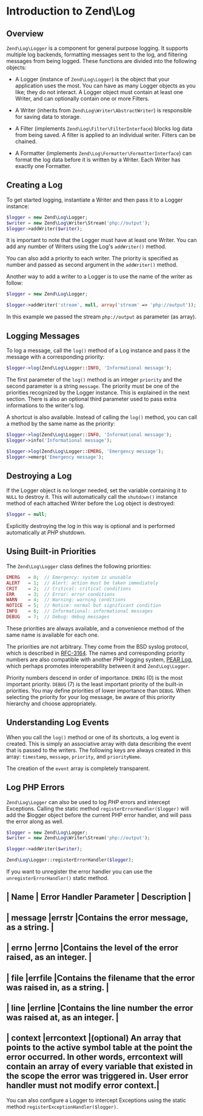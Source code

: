 # Introduction to Zend\\Log

## Overview

`Zend\Log\Logger` is a component for general purpose logging. It supports multiple log backends, formatting
messages sent to the log, and filtering messages from being logged. These functions are divided into the following
objects:

* A Logger (instance of `Zend\Log\Logger`) is the object that your application uses the most. You can have as
  many Logger objects as you like; they do not interact. A Logger object must contain at least one Writer, and can
  optionally contain one or more Filters.

* A Writer (inherits from `Zend\Log\Writer\AbstractWriter`) is responsible for saving data to storage.

* A Filter (implements `Zend\Log\Filter\FilterInterface`) blocks log data from being saved. A filter is applied to an  individual
  writer. Filters can be chained.

* A Formatter (implements `Zend\Log\Formatter\FormatterInterface`) can format the log data before it is
  written by a Writer. Each Writer has exactly one Formatter.


## Creating a Log

To get started logging, instantiate a Writer and then pass it to a Logger instance:

```php
$logger = new Zend\Log\Logger;
$writer = new Zend\Log\Writer\Stream('php://output');
$logger->addWriter($writer);
```

It is important to note that the Logger must have at least one Writer. You can add any number of Writers using the
Log's `addWriter()` method.

You can also add a priority to each writer. The priority is specified as number and passed as second argument in
the `addWriter()` method.

Another way to add a writer to a Logger is to use the name of the writer as follow:

```php
$logger = new Zend\Log\Logger;

$logger->addWriter('stream', null, array('stream' => 'php://output'));
```

In this example we passed the stream `php://output` as parameter (as array).

## Logging Messages

To log a message, call the `log()` method of a Log instance and pass it the message with a corresponding
priority:

```php
$logger->log(Zend\Log\Logger::INFO, 'Informational message');
```

The first parameter of the `log()` method is an integer `priority` and the second parameter is a string
`message`. The priority must be one of the priorities recognized by the Logger instance. This is explained in the
next section. There is also an optional third parameter used to pass extra informations to the writer's log.

A shortcut is also available. Instead of calling the `log()` method, you can call a method by the same name as
the priority:

```php
$logger->log(Zend\Log\Logger::INFO, 'Informational message');
$logger->info('Informational message');

$logger->log(Zend\Log\Logger::EMERG, 'Emergency message');
$logger->emerg('Emergency message');
```

## Destroying a Log

If the Logger object is no longer needed, set the variable containing it to `NULL` to destroy it. This will
automatically call the `shutdown()` instance method of each attached Writer before the Log object is destroyed:

```php
$logger = null;
```

Explicitly destroying the log in this way is optional and is performed automatically at *PHP* shutdown.

## Using Built-in Priorities

The `Zend\Log\Logger` class defines the following priorities:

```php
EMERG   = 0;  // Emergency: system is unusable
ALERT   = 1;  // Alert: action must be taken immediately
CRIT    = 2;  // Critical: critical conditions
ERR     = 3;  // Error: error conditions
WARN    = 4;  // Warning: warning conditions
NOTICE  = 5;  // Notice: normal but significant condition
INFO    = 6;  // Informational: informational messages
DEBUG   = 7;  // Debug: debug messages
```

These priorities are always available, and a convenience method of the same name is available for each one.

The priorities are not arbitrary. They come from the BSD syslog protocol, which is described in [RFC-3164](http://tools.ietf.org/html/rfc3164). The
names and corresponding priority numbers are also compatible with another *PHP* logging system, [PEAR Log](http://pear.php.net/package/log), which
perhaps promotes interoperability between it and `Zend\Log\Logger`.

Priority numbers descend in order of importance. `EMERG` (0) is the most important priority. `DEBUG` (7) is the
least important priority of the built-in priorities. You may define priorities of lower importance than `DEBUG`.
When selecting the priority for your log message, be aware of this priority hierarchy and choose appropriately.

## Understanding Log Events

When you call the `log()` method or one of its shortcuts, a log event is created. This is simply an associative
array with data describing the event that is passed to the writers. The following keys are always created in this
array: `timestamp`, `message`, `priority`, and `priorityName`.

The creation of the `event` array is completely transparent.

## Log PHP Errors

`Zend\Log\Logger` can also be used to log *PHP* errors and intercept Exceptions. Calling the static method
`registerErrorHandler($logger)` will add the $logger object before the current PHP error handler, and will pass
the error along as well.

```php
$logger = new Zend\Log\Logger;
$writer = new Zend\Log\Writer\Stream('php://output');

$logger->addWriter($writer);

Zend\Log\Logger::registerErrorHandler($logger);
```

If you want to unregister the error handler you can use the `unregisterErrorHandler()` static method.

| Name | Error Handler Parameter | Description |
---------------------------------------------------
| message |errstr |Contains the error message, as a string. |
------------------------------------------------------------
| errno |errno |Contains the level of the error raised, as an integer. |
-----------------------------------------------------------------------
| file |errfile |Contains the filename that the error was raised in, as a string. |
----------------------------------------------------------------------------------
| line |errline |Contains the line number the error was raised at, as an integer. |
----------------------------------------------------------------------------------
| context |errcontext |(optional) An array that points to the active symbol table at the point the error occurred. In other words, errcontext will contain an array of every variable that existed in the scope the error was triggered in. User error handler must not modify error context.|
---------------------------------------------------------------------------------------------------------------------------------------------------------------------------------------------------------------------------------------------------------------------------------------------

You can also configure a Logger to intercept Exceptions using the static method
`registerExceptionHandler($logger)`.
